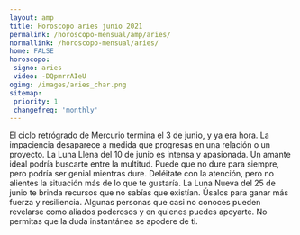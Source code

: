 ```yaml
---
layout: amp
title: Horoscopo aries junio 2021 
permalink: /horoscopo-mensual/amp/aries/
normallink: /horoscopo-mensual/aries/
home: FALSE
horoscopo:
 signo: aries
 video: -DQpmrrAIeU
ogimg: /images/aries_char.png
sitemap:
 priority: 1
 changefreq: 'monthly'
---
```



El ciclo retrógrado de Mercurio termina el 3 de junio, y ya era hora. La impaciencia desaparece a medida que progresas en una relación o un proyecto. La Luna Llena del 10 de junio es intensa y apasionada. Un amante ideal podría buscarte entre la multitud. Puede que no dure para siempre, pero podría ser genial mientras dure. Deléitate con la atención, pero no alientes la situación más de lo que te gustaría. La Luna Nueva del 25 de junio te brinda recursos que no sabías que existían. Úsalos para ganar más fuerza y resiliencia. Algunas personas que casi no conoces pueden revelarse como aliados poderosos y en quienes puedes apoyarte. No permitas que la duda instantánea se apodere de ti. 